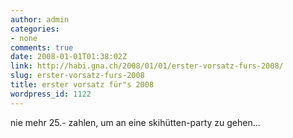 ```yaml
---
author: admin
categories:
- none
comments: true
date: 2008-01-01T01:38:02Z
link: http://habi.gna.ch/2008/01/01/erster-vorsatz-furs-2008/
slug: erster-vorsatz-furs-2008
title: erster vorsatz für"s 2008
wordpress_id: 1122
---
```


nie mehr 25.- zahlen, um an eine skihütten-party zu gehen...
